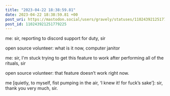 ```yaml
---
title: "2023-04-22 18:38:59.81"
date: 2023-04-22 18:38:59.81 +00
post_uri: https://mastodon.social/users/gravely/statuses/110243921251779225
post_id: 110243921251779225
---
```

me: sir, reporting to discord support for duty, sir

open source volunteer: what is it now, computer janitor

me: sir, I'm stuck trying to get this feature to work after performing all of the rituals, sir

open source volunteer: that feature doesn’t work right now.

me [quietly, to myself, fist pumping in the air, ‘I knew it! for fuck’s sake’]: sir, thank you very much, sir.


